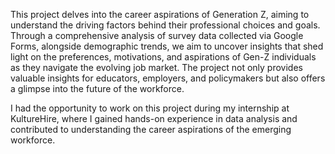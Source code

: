This project delves into the career aspirations of Generation Z, aiming to understand the driving factors behind their professional choices and goals. Through a comprehensive analysis of survey data collected via Google Forms, alongside demographic trends, we aim to uncover insights that shed light on the preferences, motivations, and aspirations of Gen-Z individuals as they navigate the evolving job market. The project not only provides valuable insights for educators, employers, and policymakers but also offers a glimpse into the future of the workforce.

I had the opportunity to work on this project during my internship at KultureHire, where I gained hands-on experience in data analysis and contributed to understanding the career aspirations of the emerging workforce.
